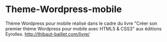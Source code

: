 Theme-Wordpress-mobile
======================

Thème Wordpress pour mobile réalisé dans le cadre du livre "Créer son premier thème Wordpress pour mobile avec HTML5 &amp; CSS3" aux éditions Eyrolles. http://thibaut-baillet.com/livre/ 